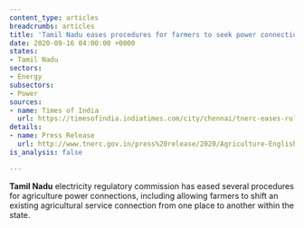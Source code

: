 ```yaml
---
content_type: articles
breadcrumbs: articles
title: 'Tamil Nadu eases procedures for farmers to seek power connections. '
date: 2020-09-16 04:00:00 +0000
states:
- Tamil Nadu
sectors:
- Energy
subsectors:
- Power
sources:
- name: Times of India
  url: https://timesofindia.indiatimes.com/city/chennai/tnerc-eases-rules-for-farmers-to-get-power-connection/articleshow/78050273.cms
details:
- name: Press Release
  url: http://www.tnerc.gov.in/press%20release/2020/Agriculture-English.pdf
is_analysis: false

---
```

**Tamil Nadu** electricity regulatory commission has eased several procedures for agriculture power connections, including allowing farmers to shift an existing agricultural service connection from one place to another within the state.
